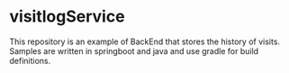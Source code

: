 # visitlogService
This repository is an example of BackEnd that stores the history of visits.
Samples are written in springboot and java and use gradle for build definitions.
